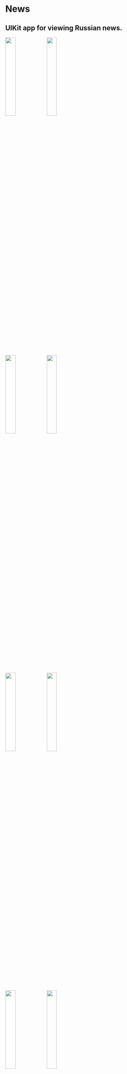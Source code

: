 # News
## UIKit app for viewing Russian news.

<img src="https://user-images.githubusercontent.com/45876618/162014807-0fbaf1fe-1755-47a2-a344-39cad76ea857.png" width="25%" height="25%"> <img src="https://user-images.githubusercontent.com/45876618/162014911-6a88c623-ef48-4b9d-b752-43d856d68982.png" width="25%" height="25%">

<img src="https://user-images.githubusercontent.com/45876618/162014933-4a992853-0232-4488-8c3a-3a10e5a35d49.png" width="25%" height="25%"> <img src="https://user-images.githubusercontent.com/45876618/162014946-e8a2f4a1-1993-4ac0-8f96-5d9e61dcd8b7.png" width="25%" height="25%">

<img src="https://user-images.githubusercontent.com/45876618/162014954-a69fba72-9138-4a5f-b038-75e5f4594d1c.png" width="25%" height="25%"> <img src="https://user-images.githubusercontent.com/45876618/162014961-487cc766-7f92-4f77-878b-a37d9ce742db.png" width="25%" height="25%">

<img src="https://user-images.githubusercontent.com/45876618/162014964-83ae3afb-7602-4b20-bab3-505e2c804351.png" width="25%" height="25%"> <img src="https://user-images.githubusercontent.com/45876618/162014966-ab831d42-47b7-484e-9d89-5f087b3eaf7a.png" width="25%" height="25%">

### Основной стэк
UIKit, TabBarController, NavigationController, TableView, UserDefaults, NSCache, SafariServices, SwiftLint, MVC

### Краткое описание
Приложение загружает из интернета и отображает новости России с возможностью добавления их в закладки и обновлением списка новостей.

### Подробное описание
1. Проект полностью написан на UIKit;
2. Использована архитектура MVC;
3. Использованы TabBarController, NavigationController;
4. Использованы TableView с кастомными ячейками;
5. Постраничная загрузка новостей;
6. Реализован жест pull to refresh;
7. Загрузка из интернета по API (newsapi.org) картинки, тайтла, краткого описания, автора, времени публикации и URL источника новости;
8. Сохранение загруженных из сети картинок в кэш;
9. Возможность просмотра оригинального источника новостей через браузер Safari;
10. Реализован ScrollView для айфонов с маленьким экраном при открытии новости;
11. Реализовано сохранение новостей в закладки с помощью UserDafaults;
12. Реализовано удаление новостей из закладок;
13. Кастомный AlertViewController с обработками различных ошибок;
14. Приложение проверено на утечки памяти;
15. Использован SwiftLint для единого codestyle;
16. Добавлена иконка приложения.

### Что еще планируется реализовать/исправить
1. Добавить счетчик просмотров для каждой новости;
2. Не всегда корректно обновляются изображения в ячейках TableView. Возможно, подберу сторонний фреймворк для облегчения работы;
3. Избавиться от синглтонов, внедрить DI;
4. Написать Unit/UI-тесты.

